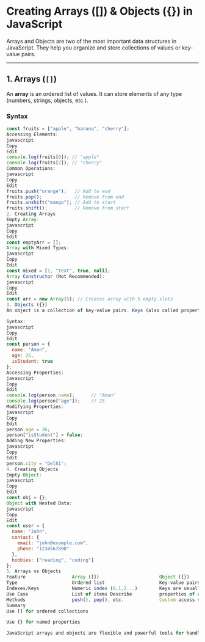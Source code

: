 # Creating Arrays ([]) & Objects ({}) in JavaScript

Arrays and Objects are two of the most important data structures in JavaScript. They help you organize and store collections of values or key-value pairs.

---

## 1. Arrays (`[]`)

An **array** is an ordered list of values. It can store elements of any type (numbers, strings, objects, etc.).

### Syntax

```javascript
const fruits = ["apple", "banana", "cherry"];
Accessing Elements:
javascript
Copy
Edit
console.log(fruits[0]); // "apple"
console.log(fruits[2]); // "cherry"
Common Operations:
javascript
Copy
Edit
fruits.push("orange");   // Add to end
fruits.pop();            // Remove from end
fruits.unshift("mango"); // Add to start
fruits.shift();          // Remove from start
2. Creating Arrays
Empty Array:
javascript
Copy
Edit
const emptyArr = [];
Array with Mixed Types:
javascript
Copy
Edit
const mixed = [1, "text", true, null];
Array Constructor (Not Recommended):
javascript
Copy
Edit
const arr = new Array(5); // Creates array with 5 empty slots
3. Objects ({})
An object is a collection of key-value pairs. Keys (also called properties) are strings (or Symbols), and values can be any data type.

Syntax:
javascript
Copy
Edit
const person = {
  name: "Aman",
  age: 25,
  isStudent: true
};
Accessing Properties:
javascript
Copy
Edit
console.log(person.name);      // "Aman"
console.log(person["age"]);    // 25
Modifying Properties:
javascript
Copy
Edit
person.age = 26;
person["isStudent"] = false;
Adding New Properties:
javascript
Copy
Edit
person.city = "Delhi";
4. Creating Objects
Empty Object:
javascript
Copy
Edit
const obj = {};
Object with Nested Data:
javascript
Copy
Edit
const user = {
  name: "John",
  contact: {
    email: "john@example.com",
    phone: "1234567890"
  },
  hobbies: ["reading", "coding"]
};
5. Arrays vs Objects
Feature                 Array ([])                      Object ({})
Type                    Ordered list                    Key-value pairs
Indexes/Keys            Numeric index (0,1,2...)        Keys are usually strings
Use Case                List of items Describe          properties of an entity
Methods                 push(), pop(), etc.             Custom access via dot or                                                      or bracket
Summary
Use [] for ordered collections

Use {} for named properties

JavaScript arrays and objects are flexible and powerful tools for handling complex data
